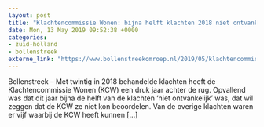 ```yaml
---
layout: post
title: "Klachtencommissie Wonen: bijna helft klachten 2018 niet ontvankelijk"
date: Mon, 13 May 2019 09:52:38 +0000
categories: 
- zuid-holland 
- bollenstreek 
externe_link: "https://www.bollenstreekomroep.nl/2019/05/klachtencommissie-wonen-bijna-helft-klachten-2018-niet-ontvankelijk/"
---
```


Bollenstreek &#8211; Met twintig in 2018 behandelde klachten heeft de Klachtencommissie Wonen (KCW) een druk jaar achter de rug. Opvallend was dat dit jaar bijna de helft van de klachten ‘niet ontvankelijk’ was, dat wil zeggen dat de KCW ze niet kon beoordelen. Van de overige klachten waren er vijf waarbij de KCW heeft kunnen [&#8230;]
